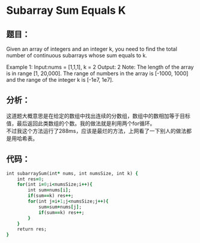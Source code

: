 # Subarray Sum Equals K
## 题目：
Given an array of integers and an integer k, you need to find the total number of continuous subarrays whose sum equals to k.

Example 1:
Input:nums = [1,1,1], k = 2
Output: 2
Note:
The length of the array is in range [1, 20,000].
The range of numbers in the array is [-1000, 1000] and the range of the integer k is [-1e7, 1e7].

## 分析：
这道题大概意思是在给定的数组中找出连续的分数组，数组中的数相加等于目标值，最后返回此类数组的个数。我的做法就是利用两个for循环。</br>
不过我这个方法运行了288ms，应该是最烂的方法，上网看了一下别人的做法都是用哈希表。

## 代码：
```ruby
int subarraySum(int* nums, int numsSize, int k) {
    int res=0;
    for(int i=0;i<numsSize;i++){
        int sum=nums[i];
        if(sum==k) res++;
        for(int j=i+1;j<numsSize;j++){
            sum=sum+nums[j];
            if(sum==k) res++;
        }
    }
    return res;
}
